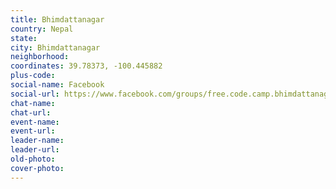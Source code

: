```yaml
---
title: Bhimdattanagar
country: Nepal
state: 
city: Bhimdattanagar
neighborhood: 
coordinates: 39.78373, -100.445882
plus-code:
social-name: Facebook
social-url: https://www.facebook.com/groups/free.code.camp.bhimdattanagar
chat-name:
chat-url:
event-name:
event-url:
leader-name:
leader-url:
old-photo: 
cover-photo:
---
```

